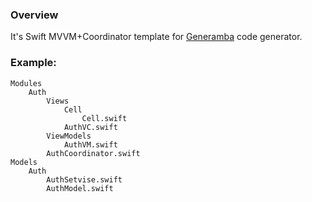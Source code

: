 ### Overview

It's Swift MVVM+Coordinator template for [Generamba](https://github.com/rambler-digital-solutions/Generamba) code generator.

### Example:

```
Modules
    Auth
        Views
            Cell
                Cell.swift
            AuthVC.swift
        ViewModels
            AuthVM.swift
        AuthCoordinator.swift
Models
    Auth
        AuthSetvise.swift
        AuthModel.swift
```